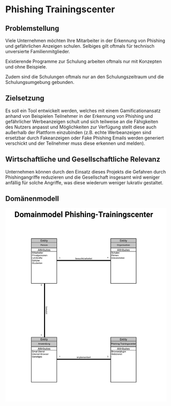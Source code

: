 # Phishing Trainingscenter

## Problemstellung

Viele Unternehmen möchten Ihre Mitarbeiter in der Erkennung von Phishing und gefährlichen Anzeigen schulen. Selbiges gilt oftmals für technisch unversierte Familienmitglieder.

Existierende Programme zur Schulung arbeiten oftmals nur mit Konzepten und ohne Beispiele.

Zudem sind die Schulungen oftmals nur an den Schulungszeitraum und die Schulungsumgebung gebunden.

## Zielsetzung

Es soll ein Tool entwickelt werden, welches mit einem Gamificationansatz anhand von Beispielen Teilnehmer in der Erkennung von Phishing und gefährlicher Werbeanzeigen schult und sich teilweise an die Fähigkeiten des Nutzers anpasst und Möglichkeiten zur Verfügung stellt diese auch außerhalb der Plattform einzubinden (z.B. echte Werbeanzeigen sind ersetzbar durch Fakeanzeigen oder Fake Phishing Emails werden generiert verschickt und der Teilnehmer muss diese erkennen und melden).

## Wirtschaftliche und Gesellschaftliche Relevanz

Unternehmen können durch den Einsatz dieses Projekts die Gefahren durch Phishingangriffe reduzieren und die Gesellschaft insgesamt wird weniger anfällig für solche Angriffe, was diese wiederum weniger lukrativ gestaltet.

## Domänenmodell
<img src="./Allgemeine Artefakte/DomainModel.svg">

